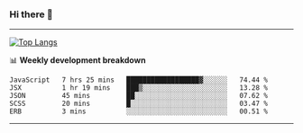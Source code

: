 ### Hi there 👋

-------
[![Top Langs](https://github-readme-stats.vercel.app/api/top-langs/?username=ashish-r)](https://github.com/anuraghazra/github-readme-stats)

📊 **Weekly development breakdown**
<!--START_SECTION:waka-->
```text
JavaScript   7 hrs 25 mins   ██████████████████▓░░░░░░   74.44 % 
JSX          1 hr 19 mins    ███▒░░░░░░░░░░░░░░░░░░░░░   13.28 % 
JSON         45 mins         ██░░░░░░░░░░░░░░░░░░░░░░░   07.62 % 
SCSS         20 mins         █░░░░░░░░░░░░░░░░░░░░░░░░   03.47 % 
ERB          3 mins          ░░░░░░░░░░░░░░░░░░░░░░░░░   00.51 % 
```
<!--END_SECTION:waka-->
-------

<!--
**ashish-r/ashish-r** is a ✨ _special_ ✨ repository because its `README.md` (this file) appears on your GitHub profile.

Here are some ideas to get you started:

- 🔭 I’m currently working on ...
- 🌱 I’m currently learning ...
- 👯 I’m looking to collaborate on ...
- 🤔 I’m looking for help with ...
- 💬 Ask me about ...
- 📫 How to reach me: ...
- 😄 Pronouns: ...
- ⚡ Fun fact: ...
-->
